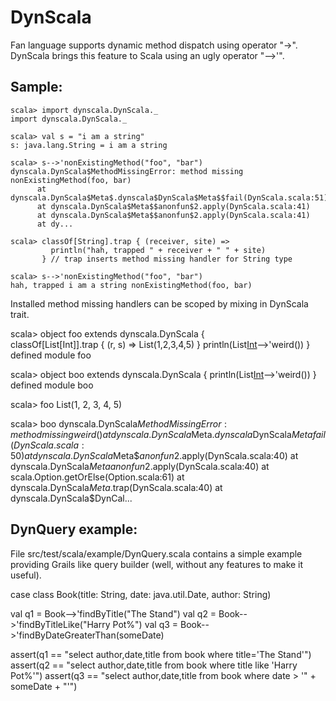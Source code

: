 DynScala
========

Fan language supports dynamic method dispatch using operator "->".
DynScala brings this feature to Scala using an ugly operator "-->'".

Sample:
-------

    scala> import dynscala.DynScala._
    import dynscala.DynScala._

    scala> val s = "i am a string"
    s: java.lang.String = i am a string

    scala> s-->'nonExistingMethod("foo", "bar")
    dynscala.DynScala$MethodMissingError: method missing nonExistingMethod(foo, bar)
          at dynscala.DynScala$Meta$.dynscala$DynScala$Meta$$fail(DynScala.scala:51)
          at dynscala.DynScala$Meta$$anonfun$2.apply(DynScala.scala:41)
          at dynscala.DynScala$Meta$$anonfun$2.apply(DynScala.scala:41)
          at dy...

    scala> classOf[String].trap { (receiver, site) => 
             println("hah, trapped " + receiver + " " + site)
           } // trap inserts method missing handler for String type

    scala> s-->'nonExistingMethod("foo", "bar")
    hah, trapped i am a string nonExistingMethod(foo, bar)

Installed method missing handlers can be scoped by mixing in DynScala trait.

  scala> object foo extends dynscala.DynScala {   
           classOf[List[Int]].trap { (r, s) => List(1,2,3,4,5) }
           println(List[Int]()-->'weird())
         }
  defined module foo

  scala> object boo extends dynscala.DynScala {
           println(List[Int]()-->'weird())
         }
  defined module boo

  scala> foo
  List(1, 2, 3, 4, 5)

  scala> boo
  dynscala.DynScala$MethodMissingError: method missing weird()
        at dynscala.DynScala$Meta$.dynscala$DynScala$Meta$$fail(DynScala.scala:50)
        at dynscala.DynScala$Meta$$anonfun$2.apply(DynScala.scala:40)
        at dynscala.DynScala$Meta$$anonfun$2.apply(DynScala.scala:40)
        at scala.Option.getOrElse(Option.scala:61)
        at dynscala.DynScala$Meta$.trap(DynScala.scala:40)
        at dynscala.DynScala$DynCal...


DynQuery example:
-----------------

File src/test/scala/example/DynQuery.scala contains a simple example
providing Grails like query builder (well, without any features to
make it useful).

  case class Book(title: String, date: java.util.Date, author: String)

  val q1 = Book-->'findByTitle("The Stand")
  val q2 = Book-->'findByTitleLike("Harry Pot%")
  val q3 = Book-->'findByDateGreaterThan(someDate)
 
  assert(q1 == "select author,date,title from book where title='The Stand'")
  assert(q2 == "select author,date,title from book where title like 'Harry Pot%'")
  assert(q3 == "select author,date,title from book where date > '" + someDate + "'")

